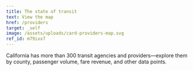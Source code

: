 ```yaml
---
title: The state of transit
text: View the map
href: /providers
target: _self
image: /assets/uploads/card-providers-map.svg
ref_id: m79ixx7
---
```

California has more than 300 transit agencies and providers—explore them by county, passenger volume, fare revenue, and other data points.